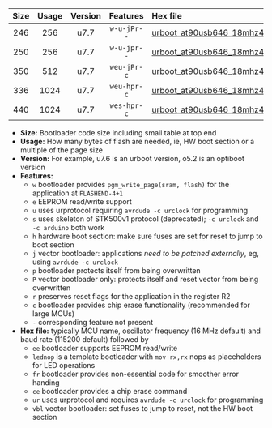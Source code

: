 |Size|Usage|Version|Features|Hex file|
|:-:|:-:|:-:|:-:|:--|
|246|256|u7.7|`w-u-jPr--`|[urboot_at90usb646_18mhz432_115200bps_lednop_ur_vbl.hex](https://raw.githubusercontent.com/stefanrueger/urboot.hex/main/mcus/at90usb646/fcpu_18mhz432/115200_bps/urboot_at90usb646_18mhz432_115200bps_lednop_ur_vbl.hex)|
|250|256|u7.7|`w-u-jpr--`|[urboot_at90usb646_18mhz432_115200bps_lednop_fr_ur_vbl.hex](https://raw.githubusercontent.com/stefanrueger/urboot.hex/main/mcus/at90usb646/fcpu_18mhz432/115200_bps/urboot_at90usb646_18mhz432_115200bps_lednop_fr_ur_vbl.hex)|
|350|512|u7.7|`weu-jPr-c`|[urboot_at90usb646_18mhz432_115200bps_ee_lednop_fr_ce_ur_vbl.hex](https://raw.githubusercontent.com/stefanrueger/urboot.hex/main/mcus/at90usb646/fcpu_18mhz432/115200_bps/urboot_at90usb646_18mhz432_115200bps_ee_lednop_fr_ce_ur_vbl.hex)|
|336|1024|u7.7|`weu-hpr-c`|[urboot_at90usb646_18mhz432_115200bps_ee_lednop_fr_ce_ur.hex](https://raw.githubusercontent.com/stefanrueger/urboot.hex/main/mcus/at90usb646/fcpu_18mhz432/115200_bps/urboot_at90usb646_18mhz432_115200bps_ee_lednop_fr_ce_ur.hex)|
|440|1024|u7.7|`wes-hpr-c`|[urboot_at90usb646_18mhz432_115200bps_ee_lednop_fr_ce.hex](https://raw.githubusercontent.com/stefanrueger/urboot.hex/main/mcus/at90usb646/fcpu_18mhz432/115200_bps/urboot_at90usb646_18mhz432_115200bps_ee_lednop_fr_ce.hex)|

- **Size:** Bootloader code size including small table at top end
- **Usage:** How many bytes of flash are needed, ie, HW boot section or a multiple of the page size
- **Version:** For example, u7.6 is an urboot version, o5.2 is an optiboot version
- **Features:**
  + `w` bootloader provides `pgm_write_page(sram, flash)` for the application at `FLASHEND-4+1`
  + `e` EEPROM read/write support
  + `u` uses urprotocol requiring `avrdude -c urclock` for programming
  + `s` uses skeleton of STK500v1 protocol (deprecated); `-c urclock` and `-c arduino` both work
  + `h` hardware boot section: make sure fuses are set for reset to jump to boot section
  + `j` vector bootloader: applications *need to be patched externally*, eg, using `avrdude -c urclock`
  + `p` bootloader protects itself from being overwritten
  + `P` vector bootloader only: protects itself and reset vector from being overwritten
  + `r` preserves reset flags for the application in the register R2
  + `c` bootloader provides chip erase functionality (recommended for large MCUs)
  + `-` corresponding feature not present
- **Hex file:** typically MCU name, oscillator frequency (16 MHz default) and baud rate (115200 default) followed by
  + `ee` bootloader supports EEPROM read/write
  + `lednop` is a template bootloader with `mov rx,rx` nops as placeholders for LED operations
  + `fr` bootloader provides non-essential code for smoother error handing
  + `ce` bootloader provides a chip erase command
  + `ur` uses urprotocol and requires `avrdude -c urclock` for programming
  + `vbl` vector bootloader: set fuses to jump to reset, not the HW boot section
